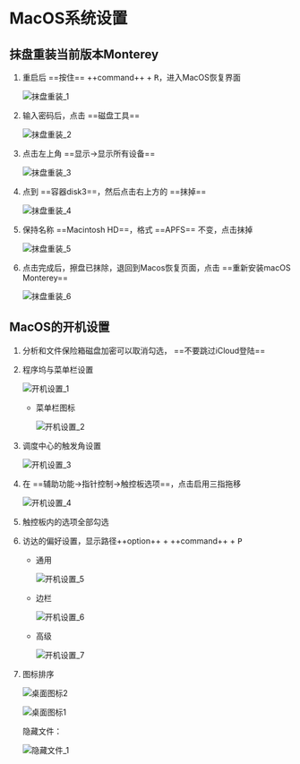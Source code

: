# MacOS系统设置

## 抹盘重装当前版本Monterey

1. 重启后 ==按住== ++command++ + <kbd>R</kbd>，进入MacOS恢复界面

	![抹盘重装_1](./assets/系统设置/抹盘重装/抹盘重装_1.JPG)

2. 输入密码后，点击 ==磁盘工具==

	![抹盘重装_2](./assets/系统设置/抹盘重装/抹盘重装_2.JPG)

3. 点击左上角 ==显示->显示所有设备==

	![抹盘重装_3](./assets/系统设置/抹盘重装/抹盘重装_3.JPG)

4. 点到 ==容器disk3==，然后点击右上方的 ==抹掉==

	![抹盘重装_4](./assets/系统设置/抹盘重装/抹盘重装_4.JPG)

5. 保持名称 ==Macintosh HD==，格式 ==APFS== 不变，点击抹掉

	![抹盘重装_5](./assets/系统设置/抹盘重装/抹盘重装_5.JPG)

6. 点击完成后，擦盘已抹除，退回到Macos恢复页面，点击 ==重新安装macOS Monterey==

	![抹盘重装_6](./assets/系统设置/抹盘重装/抹盘重装_6.JPG)

## MacOS的开机设置

1. 分析和文件保险箱磁盘加密可以取消勾选， ==不要跳过iCloud登陆==

2. 程序坞与菜单栏设置

	![开机设置_1](./assets/系统设置/开机设置/开机设置_1.png)

	- 菜单栏图标

		![开机设置_2](./assets/系统设置/开机设置/开机设置_2.png)

3. 调度中心的触发角设置

	![开机设置_3](./assets/系统设置/开机设置/开机设置_3.png)

4. 在 ==辅助功能->指针控制->触控板选项==，点击启用三指拖移

	![开机设置_4](./assets/系统设置/开机设置/开机设置_4.png)

5. 触控板内的选项全部勾选

6. 访达的偏好设置，显示路径++option++ + ++command++ + <kbd>P</kbd>

	- 通用

		![开机设置_5](./assets/系统设置/开机设置/开机设置_5.png)

	- 边栏

		![开机设置_6](./assets/系统设置/开机设置/开机设置_6.png)

	- 高级

		![开机设置_7](./assets/系统设置/开机设置/开机设置_7.png)

7. 图标排序

	![桌面图标2](./assets/系统设置/开机设置/桌面图标_2.png)

	![桌面图标1](./assets/系统设置/开机设置/桌面图标_1.png)
	
	隐藏文件：
	
	![隐藏文件_1](./assets/系统设置/开机设置/隐藏文件_1.png)
